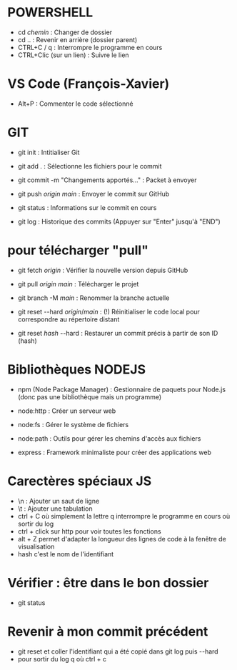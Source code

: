 # POWERSHELL

- cd _chemin_ : Changer de dossier
- cd .. : Revenir en arrière (dossier parent)
- CTRL+C / q : Interrompre le programme en cours
- CTRL+Clic (sur un lien) : Suivre le lien

# VS Code (François-Xavier)

- Alt+P : Commenter le code sélectionné

# GIT

- git init : Intitialiser Git

- git add . : Sélectionne les fichiers pour le commit
- git commit -m "Changements apportés..." : Packet à envoyer
- git push _origin_ _main_ : Envoyer le commit sur GitHub

- git status : Informations sur le commit en cours
- git log : Historique des commits (Appuyer sur "Enter" jusqu'à "END")

# pour télécharger "pull"

- git fetch _origin_ : Vérifier la nouvelle version depuis GitHub
- git pull _origin_ _main_ : Télécharger le projet

- git branch -M _main_ : Renommer la branche actuelle

- git reset --hard _origin_/_main_ : (!) Réinitialiser le code local pour correspondre au répertoire distant
- git reset _hash_ --hard : Restaurer un commit précis à partir de son ID (hash)

# Bibliothèques NODEJS

- npm (Node Package Manager) : Gestionnaire de paquets pour Node.js (donc pas une bibliothèque mais un programme)

- node:http : Créer un serveur web
- node:fs : Gérer le système de fichiers
- node:path : Outils pour gérer les chemins d'accès aux fichiers
- express : Framework minimaliste pour créer des applications web

# Carectères spéciaux JS

- \n : Ajouter un saut de ligne
- \t : Ajouter une tabulation
- ctrl + C où simplement la lettre q interrompre le programme en cours où sortir du log
- ctrl + click sur http pour voir toutes les fonctions
- alt + Z permet d'adapter la longueur des lignes de code à la fenêtre de visualisation
- hash c'est le nom de l'identifiant

# Vérifier : être dans le bon dossier

- git status

# Revenir à mon commit précédent

- git reset et coller l'identifiant qui a été copié dans git log puis --hard
- pour sortir du log q où ctrl + c
